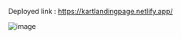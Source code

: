 Deployed link : https://kartlandingpage.netlify.app/



![image](https://user-images.githubusercontent.com/74257697/219306504-fa033bf1-f0eb-4fd3-826d-6668428e516a.png)
